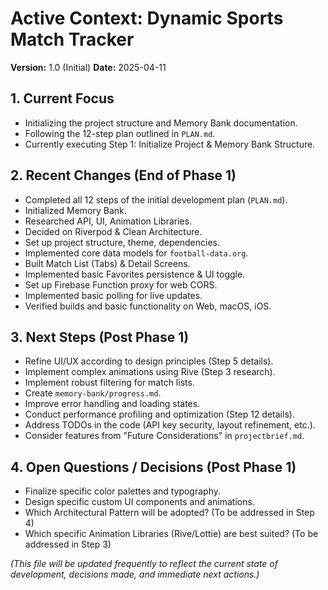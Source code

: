 # Active Context: Dynamic Sports Match Tracker

**Version:** 1.0 (Initial)
**Date:** 2025-04-11

## 1. Current Focus
*   Initializing the project structure and Memory Bank documentation.
*   Following the 12-step plan outlined in `PLAN.md`.
*   Currently executing Step 1: Initialize Project & Memory Bank Structure.

## 2. Recent Changes (End of Phase 1)
*   Completed all 12 steps of the initial development plan (`PLAN.md`).
*   Initialized Memory Bank.
*   Researched API, UI, Animation Libraries.
*   Decided on Riverpod & Clean Architecture.
*   Set up project structure, theme, dependencies.
*   Implemented core data models for `football-data.org`.
*   Built Match List (Tabs) & Detail Screens.
*   Implemented basic Favorites persistence & UI toggle.
*   Set up Firebase Function proxy for web CORS.
*   Implemented basic polling for live updates.
*   Verified builds and basic functionality on Web, macOS, iOS.

## 3. Next Steps (Post Phase 1)
*   Refine UI/UX according to design principles (Step 5 details).
*   Implement complex animations using Rive (Step 3 research).
*   Implement robust filtering for match lists.
*   Create `memory-bank/progress.md`.
*   Improve error handling and loading states.
*   Conduct performance profiling and optimization (Step 12 details).
*   Address TODOs in the code (API key security, layout refinement, etc.).
*   Consider features from "Future Considerations" in `projectbrief.md`.

## 4. Open Questions / Decisions (Post Phase 1)
*   Finalize specific color palettes and typography.
*   Design specific custom UI components and animations.
*   Which Architectural Pattern will be adopted? (To be addressed in Step 4)
*   Which specific Animation Libraries (Rive/Lottie) are best suited? (To be addressed in Step 3)

*(This file will be updated frequently to reflect the current state of development, decisions made, and immediate next actions.)*
